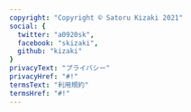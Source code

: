 ```yaml
---
copyright: "Copyright © Satoru Kizaki 2021"
social: {
  twitter: "a0920sk",
  facebook: "skizaki",
  github: "kizaki"
}
privacyText: "プライバシー"
privacyHref: "#!"
termsText: "利用規約"
termsHref: "#!"
---
```

